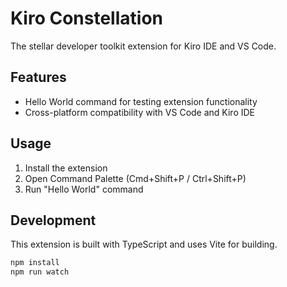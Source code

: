 # Kiro Constellation

The stellar developer toolkit extension for Kiro IDE and VS Code.

## Features

- Hello World command for testing extension functionality
- Cross-platform compatibility with VS Code and Kiro IDE

## Usage

1. Install the extension
2. Open Command Palette (Cmd+Shift+P / Ctrl+Shift+P)
3. Run "Hello World" command

## Development

This extension is built with TypeScript and uses Vite for building.

```bash
npm install
npm run watch
```
